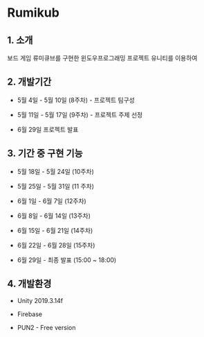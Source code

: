 # Rumikub

## 1. 소개

보드 게임 류미큐브를 구현한 윈도우프로그래밍 프로젝트
유니티를 이용하여 

  

## 2. 개발기간
  

* 5월 4일 - 5월 10일 (8주차) - 프로젝트  팀구성

* 5월 11일 - 5월 17일 (9주차) - 프로젝트 주제 선정

* 6월 29일 프로젝트 발표

  

## 3. 기간 중 구현 기능

* 5월 18일 - 5월 24일 (10주차)

* 5월 25일 - 5월 31일 (11 주차)

* 6월 1일 - 6월 7일 (12주차)

* 6월 8일 - 6월 14일 (13주차)

* 6월 15일 - 6월 21일 (14주차)

* 6월 22일 - 6월 28일 (15주차)

* 6월 29일 - 최종 발표 (15:00 ~ 18:00)


## 4. 개발환경

* Unity 2019.3.14f

* Firebase

* PUN2 - Free version